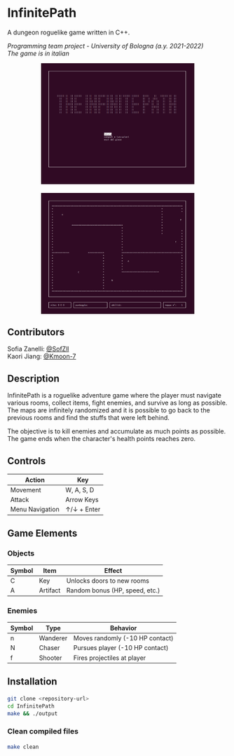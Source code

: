 # InfinitePath

A dungeon roguelike game written in C++.

*Programming team project - University of Bologna (a.y. 2021-2022)*  
*The game is in italian*

<div style="display: flex; justify-content: center; gap: 20px; flex-wrap: wrap;">
  <img src="img/img1.png" alt="Gameplay screenshot 1" width="350" />
  <img src="img/img2.png" alt="Gameplay screenshot 2" width="350" /> 
</div>

## Contributors

Sofia Zanelli: [@SofZll](https://github.com/SofZll)  
Kaori Jiang: [@Kmoon-7](https://github.com/Kmoon-7)

## Description

InfinitePath is a roguelike adventure game where the player must navigate various rooms, collect items, fight enemies, and survive as long as possible. The maps are infinitely randomized and it is possible to go back to the previous rooms and find the stuffs that were left behind.

The objective is to kill enemies and accumulate as much points as possible. The game ends when the character's health points reaches zero.

## Controls

| Action          | Key         |
|-----------------|-------------|
| Movement        | W, A, S, D  |
| Attack          | Arrow Keys  |
| Menu Navigation | ↑/↓ + Enter |

## Game Elements

### Objects
| Symbol | Item      | Effect                          |
|--------|-----------|---------------------------------|
|   C    | Key       | Unlocks doors to new rooms      |
|   A    | Artifact  | Random bonus (HP, speed, etc.)  |

### Enemies
| Symbol | Type       | Behavior                        |
|--------|------------|---------------------------------|
|   n    | Wanderer   | Moves randomly (-10 HP contact) |
|   N    | Chaser     | Pursues player (-10 HP contact) |
|   f    | Shooter    | Fires projectiles at player     |

## Installation

```bash
git clone <repository-url>
cd InfinitePath
make && ./output
```

### Clean compiled files
```bash
make clean
```
